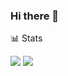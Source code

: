 ### Hi there 👋
📊 Stats

![](https://raw.githubusercontent.com/RusGol718/github-stats/master/generated/overview.svg#gh-dark-mode-only)
![](https://raw.githubusercontent.com/RusGol718/github-stats/master/generated/languages.svg#gh-dark-mode-only)
<!--
**RusGol718/RusGol718** is a ✨ _special_ ✨ repository because its `README.md` (this file) appears on your GitHub profile.

Here are some ideas to get you started:

- 🔭 I’m currently working on ...
- 🌱 I’m currently learning ...
- 👯 I’m looking to collaborate on ...
- 🤔 I’m looking for help with ...
- 💬 Ask me about ...
- 📫 How to reach me: ...
- 😄 Pronouns: ...
- ⚡ Fun fact: ...
-->
